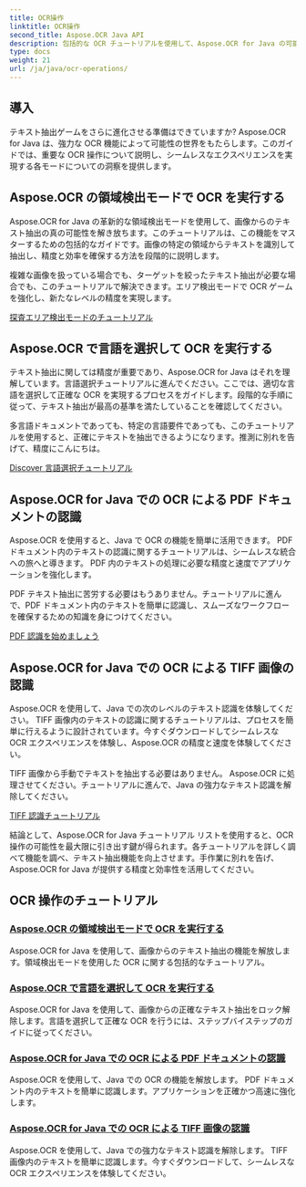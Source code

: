 ```yaml
---
title: OCR操作
linktitle: OCR操作
second_title: Aspose.OCR Java API
description: 包括的な OCR チュートリアルを使用して、Aspose.OCR for Java の可能性を解き放ちます。わずか数ステップで領域検出モード、言語選択、PDF、TIFF 認識を学びましょう。
type: docs
weight: 21
url: /ja/java/ocr-operations/
---
```

## 導入

テキスト抽出ゲームをさらに進化させる準備はできていますか? Aspose.OCR for Java は、強力な OCR 機能によって可能性の世界をもたらします。このガイドでは、重要な OCR 操作について説明し、シームレスなエクスペリエンスを実現する各モードについての洞察を提供します。

## Aspose.OCR の領域検出モードで OCR を実行する

Aspose.OCR for Java の革新的な領域検出モードを使用して、画像からのテキスト抽出の真の可能性を解き放ちます。このチュートリアルは、この機能をマスターするための包括的なガイドです。画像の特定の領域からテキストを識別して抽出し、精度と効率を確保する方法を段階的に説明します。

複雑な画像を扱っている場合でも、ターゲットを絞ったテキスト抽出が必要な場合でも、このチュートリアルで解決できます。エリア検出モードで OCR ゲームを強化し、新たなレベルの精度を実現します。

[探査エリア検出モードのチュートリアル](./perform-ocr-detect-areas-mode/)

## Aspose.OCR で言語を選択して OCR を実行する

テキスト抽出に関しては精度が重要であり、Aspose.OCR for Java はそれを理解しています。言語選択チュートリアルに進んでください。ここでは、適切な言語を選択して正確な OCR を実現するプロセスをガイドします。段階的な手順に従って、テキスト抽出が最高の基準を満たしていることを確認してください。

多言語ドキュメントであっても、特定の言語要件であっても、このチュートリアルを使用すると、正確にテキストを抽出できるようになります。推測に別れを告げて、精度にこんにちは。

[Discover 言語選択チュートリアル](./perform-ocr-language-selection/)

## Aspose.OCR for Java での OCR による PDF ドキュメントの認識

Aspose.OCR を使用すると、Java で OCR の機能を簡単に活用できます。 PDF ドキュメント内のテキストの認識に関するチュートリアルは、シームレスな統合への旅へと導きます。 PDF 内のテキストの処理に必要な精度と速度でアプリケーションを強化します。

PDF テキスト抽出に苦労する必要はもうありません。チュートリアルに進んで、PDF ドキュメント内のテキストを簡単に認識し、スムーズなワークフローを確保するための知識を身につけてください。

[PDF 認識を始めましょう](./recognize-pdf/)

## Aspose.OCR for Java での OCR による TIFF 画像の認識

Aspose.OCR を使用して、Java での次のレベルのテキスト認識を体験してください。 TIFF 画像内のテキストの認識に関するチュートリアルは、プロセスを簡単に行えるように設計されています。今すぐダウンロードしてシームレスな OCR エクスペリエンスを体験し、Aspose.OCR の精度と速度を体験してください。

TIFF 画像から手動でテキストを抽出する必要はありません。 Aspose.OCR に処理させてください。チュートリアルに進んで、Java の強力なテキスト認識を解除してください。

[TIFF 認識チュートリアル](./recognize-tiff/)

結論として、Aspose.OCR for Java チュートリアル リストを使用すると、OCR 操作の可能性を最大限に引き出す鍵が得られます。各チュートリアルを詳しく調べて機能を調べ、テキスト抽出機能を向上させます。手作業に別れを告げ、Aspose.OCR for Java が提供する精度と効率性を活用してください。
## OCR 操作のチュートリアル
### [Aspose.OCR の領域検出モードで OCR を実行する](./perform-ocr-detect-areas-mode/)
Aspose.OCR for Java を使用して、画像からのテキスト抽出の機能を解放します。領域検出モードを使用した OCR に関する包括的なチュートリアル。
### [Aspose.OCR で言語を選択して OCR を実行する](./perform-ocr-language-selection/)
Aspose.OCR for Java を使用して、画像からの正確なテキスト抽出をロック解除します。言語を選択して正確な OCR を行うには、ステップバイステップのガイドに従ってください。
### [Aspose.OCR for Java での OCR による PDF ドキュメントの認識](./recognize-pdf/)
Aspose.OCR を使用して、Java での OCR の機能を解放します。 PDF ドキュメント内のテキストを簡単に認識します。アプリケーションを正確かつ高速に強化します。
### [Aspose.OCR for Java での OCR による TIFF 画像の認識](./recognize-tiff/)
Aspose.OCR を使用して、Java での強力なテキスト認識を解除します。 TIFF 画像内のテキストを簡単に認識します。今すぐダウンロードして、シームレスな OCR エクスペリエンスを体験してください。